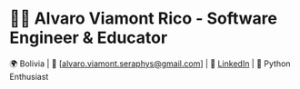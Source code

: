 # 👨‍💻 **Alvaro Viamont Rico - Software Engineer & Educator**  
🌍 Bolivia | 📧 [alvaro.viamont.seraphys@gmail.com] | 💼 [LinkedIn](https://www.linkedin.com/in/alvaroviamontrico/) | 🐍 Python Enthusiast

<!--
**AlvaroViamont/AlvaroViamont** is a ✨ _special_ ✨ repository because its `README.md` (this file) appears on your GitHub profile.

Here are some ideas to get you started:

- 🔭 I’m currently working on ...
- 🌱 I’m currently learning ...
- 👯 I’m looking to collaborate on ...
- 🤔 I’m looking for help with ...
- 💬 Ask me about ...
- 📫 How to reach me: ...
- 😄 Pronouns: ...
- ⚡ Fun fact: ...
-->

